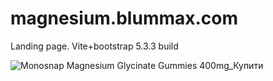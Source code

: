 # magnesium.blummax.com
Landing page. Vite+bootstrap 5.3.3 build

![Monosnap Magnesium Glycinate Gummies 400mg_Купити ](https://github.com/user-attachments/assets/ede2dd10-8f2f-4018-a7af-1ec63409780b)
